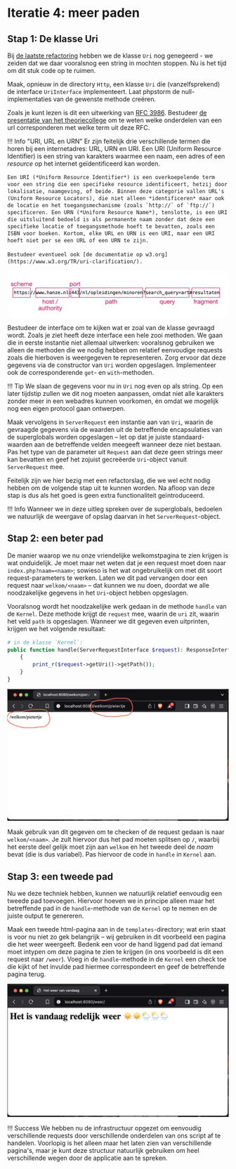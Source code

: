 # Iteratie 4: meer paden

## Stap 1: De klasse Uri 

Bij [de laatste refactoring](../week3%20-%20http/refactor.md) hebben we de klasse `Uri` nog genegeerd - we zeiden dat we daar vooralsnog een string in mochten stoppen. Nu is het tijd om dit stuk code op te ruimen.

Maak, opnieuw in de directory `Http`, een klasse `Uri` die (vanzelfsprekend) de interface `UriInterface` implementeert. Laat phpstorm de null-implementaties van de gewenste methode creëren.

Zoals je kunt lezen is dit een uitwerking van [RFC 3986](https://www.rfc-editor.org/rfc/rfc3986). Bestudeer [de presentatie van het theoriecollege](../files/presentatie-http.pdf) om te weten welke onderdelen van een url corresponderen met welke term uit deze RFC.


!!! Info "URI, URL en URN"
    Er zijn feitelijk drie verschillende termen die horen bij een internetadres: URL, URN en URI. Een URI (Uniform Resource Identifier) is een string van karakters waarmee een naam, een adres of een *resource* op het internet geïdentificeerd kan worden. 

    Een URI (*Uniform Resource Identifier*) is een overkoepelende term voor een string die een specifieke resource identificeert, hetzij door lokalisatie, naamgeving, of beide. Binnen deze categorie vallen URL's (Uniform Resource Locators), die niet alleen *identificeren* maar ook de locatie en het toegangsmechanisme (zoals `http://` of `ftp://`) specificeren. Een URN (*Uniform Resource Name*), tenslotte, is een URI die uitsluitend bedoeld is als permanente naam zonder dat deze een specifieke locatie of toegangsmethode hoeft te bevatten, zoals een ISBN voor boeken. Kortom, elke URL en URN is een URI, maar een URI hoeft niet per se een URL of een URN te zijn.

    Bestudeer eventueel ook [de documentatie op w3.org](https://www.w3.org/TR/uri-clarification/).

![De algemene vorm van een URL](../imgs/uri.png)


Bestudeer de interface om te kijken wat er zoal van de klasse gevraagd wordt. Zoals je ziet heeft deze interface een hele zooi methoden. We gaan die in eerste instantie niet allemaal uitwerken: vooralsnog gebruiken we alleen de methoden die we nodig hebben om relatief eenvoudige requests zoals die hierboven is weergegeven te representeren. Zorg ervoor dat deze gegevens via de constructor van `Uri` worden opgeslagen. Implementeer ook de corresponderende `get`- en `with`-methoden.

!!! Tip
    We slaan de gegevens voor nu in `Uri` nog even op als string. Op een later tijdstip zullen we dit nog moeten aanpassen, omdat niet alle karakters zonder meer in een webadres kunnen voorkomen, én omdat we mogelijk nog een eigen protocol gaan ontwerpen.

Maak vervolgens in `ServerRequest` een instantie aan van `Uri`, waarin de gevraagde gegevens via de waarden uit de betreffende encapsulaties van de superglobals worden opgeslagen – let op dat je juiste standaard-waarden aan de betreffende velden meegeeft wanneer deze niet bestaan. Pas het type van de parameter uit `Request` aan dat deze geen strings meer kan bevatten en geef het zojuist gecreëerde `Uri`-object vanuit `ServerRequest` mee.

Feitelijk zijn we hier bezig met een refactorslag, die we wel echt nodig hebben om de volgende stap uit te kunnen worden. Na afloop van deze stap is dus als het goed is geen extra functionaliteit geïntroduceerd.

!!! Info 
    Wanneer we in deze uitleg spreken over de superglobals, bedoelen we natuurlijk de weergave of opslag daarvan in het `ServerRequest`-object.



## Stap 2: een beter pad

De manier waarop we nu onze vriendelijke welkomstpagina te zien krijgen is wat onduidelijk. Je moet maar net weten dat je een request moet doen naar `index.php?naam=<naam>`; sowieso is het wat ongebruikelijk om met dit soort request-parameters te werken. Laten we dit pad vervangen door een request naar `welkom/<naam>` – dat kunnen we nu doen, doordat we alle noodzakelijke gegevens in het `Uri`-object hebben opgeslagen.

Vooralsnog wordt het noodzakelijke werk gedaan in de methode `handle` van de `Kernel`. Deze methode krijgt de `request` mee, waarin de `uri` zit, waarin het veld `path` is opgeslagen. Wanneer we dit gegeven even uitprinten, krijgen we het volgende resultaat:

```php
# in de klasse `Kernel`:    
public function handle(ServerRequestInterface $request): ResponseInterface
    {
        print_r($request->getUri()->getPath());
    }
}
```

![Door gebruik te maken van het uri-object kunnen we het volledige pad opvragen](../imgs/path-info.png)

Maak gebruik van dit gegeven om te checken of de request gedaan is naar `welkom/<naam>`. Je zult hiervoor dus het pad moeten splitsen op `/`, waarbij het eerste deel gelijk moet zijn aan `welkom` en het tweede deel de *naam* bevat (die is dus variabel). Pas hiervoor de code in `handle` in `Kernel` aan.

## Stap 3: een tweede pad

Nu we deze techniek hebben, kunnen we natuurlijk relatief eenvoudig een tweede pad toevoegen. Hiervoor hoeven we in principe alleen maar het betreffende pad in de `handle`-methode van de `Kernel` op te nemen en de juiste output te genereren.

Maak een tweede html-pagina aan in de `templates`-directory; wat erin staat is voor nu niet zo gek belangrijk – wij gebruiken in dit voorbeeld een pagina die het weer weergeeft. Bedenk een voor de hand liggend pad dat iemand moet intypen om deze pagina te zien te krijgen (in ons voorbeeld is dit een request naar `/weer`). Voeg in de `handle`-methode in de `Kernel` een check toe die kijkt of het invulde pad hiermee correspondeert en geef de betreffende pagina terug.

![We hebben nu een tweede pad gemaakt 💪](../imgs/tweede_pad.png)

!!! Success
    We hebben nu de infrastructuur opgezet om eenvoudig verschillende requests door verschillende onderdelen van ons script af te handelen. Voorlopig is het alleen maar het laten zien van verschillende pagina's, maar je kunt deze structuur natuurlijk gebruiken om heel verschillende wegen door de applicatie aan te spreken.






